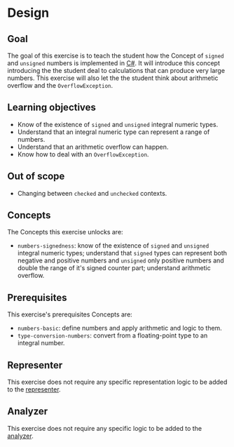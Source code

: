 # Design

## Goal

The goal of this exercise is to teach the student how the Concept of `signed` and `unsigned` numbers is implemented in [C#][docs.microsoft.com-integral]. It will introduce this concept introducing the the student deal to calculations that can produce very large numbers. This exercise will also let the the student think about arithmetic overflow and the `OverflowException`.

## Learning objectives

- Know of the existence of `signed` and `unsigned` integral numeric types.
- Understand that an integral numeric type can represent a range of numbers.
- Understand that an arithmetic overflow can happen.
- Know how to deal with an `OverflowException`.

## Out of scope

- Changing between `checked` and `unchecked` contexts.

## Concepts

The Concepts this exercise unlocks are:

- `numbers-signedness`: know of the existence of `signed` and `unsigned` integral numeric types; understand that `signed` types can represent both negative and positive numbers and `unsigned` only positive numbers and double the range of it's signed counter part; understand arithmetic overflow.

## Prerequisites

This exercise's prerequisites Concepts are:

- `numbers-basic`: define numbers and apply arithmetic and logic to them.
- `type-conversion-numbers`: convert from a floating-point type to an integral number.

## Representer

This exercise does not require any specific representation logic to be added to the [representer][representer].

## Analyzer

This exercise does not require any specific logic to be added to the [analyzer][analyzer].

[analyzer]: https://github.com/exercism/csharp-analyzer
[representer]: https://github.com/exercism/csharp-representer
[docs.microsoft.com-integral]: https://docs.microsoft.com/en-us/dotnet/csharp/language-reference/builtin-types/integral-numeric-types
